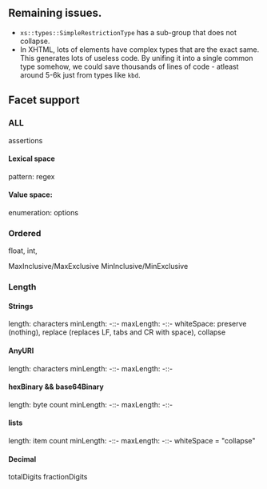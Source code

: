 ## Remaining issues.

- `xs::types::SimpleRestrictionType` has a sub-group that does not collapse.
- In XHTML, lots of elements have complex types that are the exact same. This generates lots of useless code. By unifing it into a single common type somehow, we could save thousands of lines of code - atleast around 5-6k just from types like `kbd`.

## Facet support

### ALL

assertions

#### Lexical space

pattern: regex

#### Value space:

enumeration: options

### Ordered

float, int,

MaxInclusive/MaxExclusive
MinInclusive/MinExclusive

### Length

#### Strings

length: characters
minLength: -::-
maxLength: -::-
whiteSpace: preserve (nothing), replace (replaces LF, tabs and CR with space), collapse

#### AnyURI

length: characters
minLength: -::-
maxLength: -::-

#### hexBinary && base64Binary

length: byte count
minLength: -::-
maxLength: -::-

#### lists

length: item count
minLength: -::-
maxLength: -::-
whiteSpace = "collapse"

#### Decimal

totalDigits
fractionDigits
